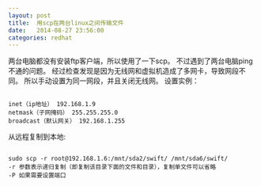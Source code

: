 ```yaml
---
layout: post
title:  用scp在两台linux之间传输文件
date:   2014-08-27 23:56:00
categories: redhat
---
```

两台电脑都没有安装ftp客户端，所以使用了一下scp。
不过遇到了两台电脑ping不通的问题。
经过检查发现是因为无线网和虚拟机造成了多网卡，导致网段不同。
所以手动设置为同一网段，并且关闭无线网。
设置实例：
<pre><code>
inet（ip地址） 192.168.1.9
netmask（子网掩码） 255.255.255.0
broadcast（默认网关） 192.168.1.255
</code></pre>
从远程复制到本地:
<pre><code>
sudo scp -r root@192.168.1.6:/mnt/sda2/swift/ /mnt/sda6/swift/
-r 参数表示递归复制（即复制该目录下面的文件和目录），复制单文件可以省略
-P 如果需要设置端口
</code></pre>
